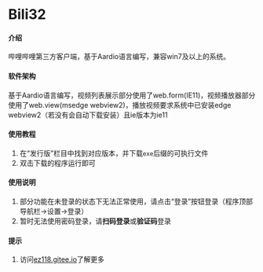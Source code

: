 # Bili32

#### 介绍
哔哩哔哩第三方客户端，基于Aardio语言编写，兼容win7及以上的系统。

#### 软件架构
基于Aardio语言编写，视频列表展示部分使用了web.form(IE11)，视频播放器部分使用了web.view(msedge webview2)，播放视频要求系统中已安装edge webview2（若没有会自动下载安装）且ie版本为ie11


#### 使用教程

1.  在“发行版”栏目中找到对应版本，并下载`exe`后缀的可执行文件
2.  双击下载的程序运行即可

#### 使用说明

1.  部分功能在未登录的状态下无法正常使用，请点击“登录”按钮登录（程序顶部导航栏->设置->登录）
2.  暂时无法使用密码登录，请**扫码登录**或**验证码**登录

#### 提示

1.  访问[ez118.gitee.io](https://ez118.gitee.io/bili32/)了解更多